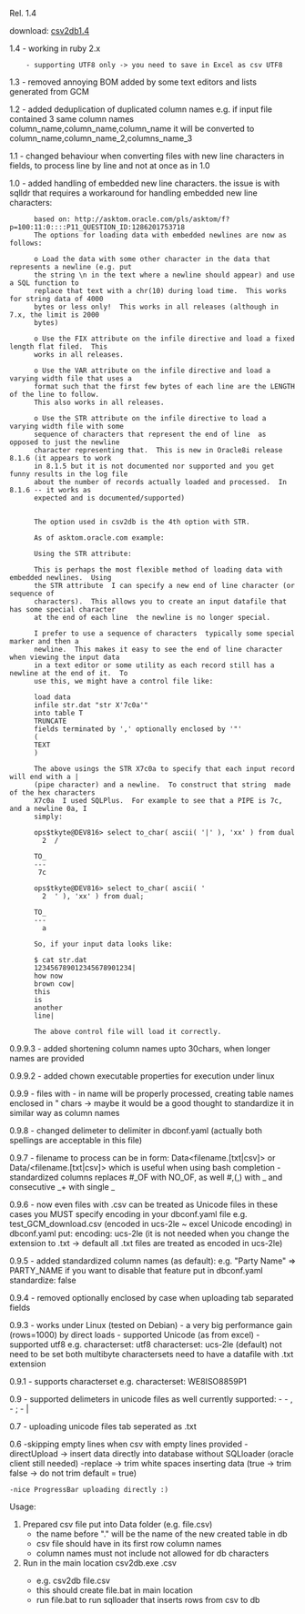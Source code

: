 Rel. 1.4

download: [csv2db1.4](http://chris.de.oracle.com:88/2021/02/18/aRSQxe6vh/csv2db1.4.zip)


1.4     - working in ruby 2.x

        - supporting UTF8 only -> you need to save in Excel as csv UTF8

1.3     - removed annoying BOM added by some text editors and lists generated from GCM

1.2     - added deduplication of duplicated column names
        e.g. 
        if input file contained 3 same column names 
        column_name,column_name,column_name
        it will be converted to
        column_name,column_name_2,columns_name_3

1.1     - changed behaviour when converting files with new line characters in fields, to process line by line and not at once as in 1.0

1.0     - added handling of embedded new line characters.
          the issue is with sqlldr that requires a workaround for handling embedded new line characters:
          
          based on: http://asktom.oracle.com/pls/asktom/f?p=100:11:0::::P11_QUESTION_ID:1286201753718
          The options for loading data with embedded newlines are now as follows:

          o Load the data with some other character in the data that represents a newline (e.g. put 
          the string \n in the text where a newline should appear) and use a SQL function to 
          replace that text with a chr(10) during load time.  This works for string data of 4000 
          bytes or less only!  This works in all releases (although in 7.x, the limit is 2000 
          bytes)

          o Use the FIX attribute on the infile directive and load a fixed length flat filed.  This 
          works in all releases.

          o Use the VAR attribute on the infile directive and load a varying width file that uses a 
          format such that the first few bytes of each line are the LENGTH of the line to follow.  
          This also works in all releases.

          o Use the STR attribute on the infile directive to load a varying width file with some 
          sequence of characters that represent the end of line  as opposed to just the newline 
          character representing that.  This is new in Oracle8i release 8.1.6 (it appears to work 
          in 8.1.5 but it is not documented nor supported and you get funny results in the log file 
          about the number of records actually loaded and processed.  In 8.1.6 -- it works as 
          expected and is documented/supported)


          The option used in csv2db is the 4th option with STR.

          As of asktom.oracle.com example:
          
          Using the STR attribute:

          This is perhaps the most flexible method of loading data with embedded newlines.  Using 
          the STR attribute  I can specify a new end of line character (or sequence of 
          characters).  This allows you to create an input datafile that has some special character 
          at the end of each line  the newline is no longer special.

          I prefer to use a sequence of characters  typically some special marker and then a 
          newline.  This makes it easy to see the end of line character when viewing the input data 
          in a text editor or some utility as each record still has a newline at the end of it.  To 
          use this, we might have a control file like:

          load data
          infile str.dat "str X'7c0a'"
          into table T
          TRUNCATE
          fields terminated by ',' optionally enclosed by '"'
          (
          TEXT
          )

          The above usings the STR X7c0a to specify that each input record will end with a | 
          (pipe character) and a newline.  To construct that string  made of the hex characters 
          X7c0a  I used SQLPlus.  For example to see that a PIPE is 7c, and a newline 0a, I 
          simply:

          ops$tkyte@DEV816> select to_char( ascii( '|' ), 'xx' ) from dual
            2  /

          TO_
          ---
           7c

          ops$tkyte@DEV816> select to_char( ascii( '
            2  ' ), 'xx' ) from dual;

          TO_
          ---
            a

          So, if your input data looks like:

          $ cat str.dat
          123456789012345678901234|
          how now
          brown cow|
          this
          is
          another
          line|

          The above control file will load it correctly.  


0.9.9.3 - added shortening column names upto 30chars, when longer names are provided

0.9.9.2 - added chown executable properties for execution under linux

0.9.9 - files with - in name will be properly processed, creating table names enclosed in " chars
         -> maybe it would be a good thought to standardize it in similar way as column names

0.9.8 - changed delimeter to delimiter in dbconf.yaml (actually both spellings are acceptable in this file)

0.9.7 - filename to process can be in form: Data\<filename.[txt|csv]>
         or Data/<filename.[txt|csv]>
         which is useful when using bash completion
         - standardized columns replaces #_OF with NO_OF, 
            as well #,(,) with _
            and consecutive _+ with single _

0.9.6 - now even files with .csv can be treated as Unicode files
         in these cases you MUST specify encoding in your dbconf.yaml file
         e.g. 
            test_GCM_download.csv (encoded in ucs-2le ~ excel Unicode encoding)
            in dbconf.yaml put:
            encoding: ucs-2le
            (it is not needed when you change the extension to .txt -> default all .txt files are treated as encoded in ucs-2le)

0.9.5 - added standardized column names (as default):
         e.g. "Party Name" => PARTY_NAME
         if you want to disable that feature put in dbconf.yaml
         standardize: false 

0.9.4 - removed optionally enclosed by case when uploading tab separated fields

0.9.3 - works under Linux (tested on Debian)
      - a very big performance gain (rows=1000) by direct loads
      - supported Unicode (as from excel)
      - supported utf8
      e.g. characterset: utf8
           characterset: ucs-2le (default) not need to be set
           both multibyte charactersets need to have a datafile with .txt extension

0.9.1 - supports characterset 
       e.g. characterset: WE8ISO8859P1

0.9
    - supported delimeters in unicode files as well
      currently supported:
      - <TAB>
      - ,
      - ;
      - |

0.7
    - uploading unicode files tab seperated as .txt

0.6
    -skipping empty lines when csv with empty lines provided
    -directUpload -> insert data directly into database without SQLloader
			(oracle client still needed)
    -replace	  -> trim white spaces inserting data (true  -> trim
					  	       false -> do not trim
		     default = true)

    -nice ProgressBar uploading directly :)

Usage:
1. Prepared csv file put into Data folder (e.g. file.csv) 
   - the name before "." will be the name of the new created table in db
   - csv file should have in its first row column names
   - column names must not include not allowed for db characters
2. Run in the main location csv2db.exe <csvFileName>.csv
   - e.g. csv2db file.csv
   - this should create file.bat in main location
   - run file.bat to run sqlloader that inserts rows from csv to db
